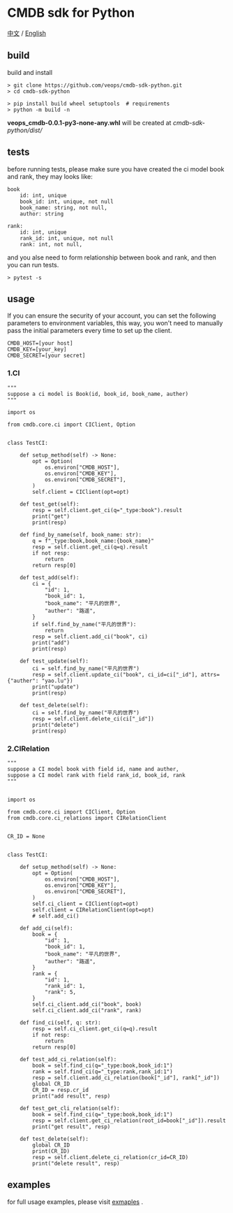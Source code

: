 # CMDB sdk for Python

[中文](README_cn.md) / [English](READMEn.md)

## build

build and install

```shell
> git clone https://github.com/veops/cmdb-sdk-python.git
> cd cmdb-sdk-python

> pip install build wheel setuptools  # requirements
> python -m build -n
```

**veops_cmdb-0.0.1-py3-none-any.whl** will be created at *cmdb-sdk-python/dist/*

## tests

before running tests, please make sure you have created the ci model book and rank,
they may looks like:

```plain
book
    id: int, unique
    book_id: int, unique, not null
    book_name: string, not null,
    author: string

rank:
    id: int, unique
    rank_id: int, unique, not null
    rank: int, not null,
```

and you alse need to form relationship between book and rank, and then you can run tests.

```shell
> pytest -s
```

## usage

If you can ensure the security of your account, you can set the following parameters to environment variables,
this way, you won't need to manually pass the initial parameters every time to set up the client.

```plain
CMDB_HOST=[your host]
CMDB_KEY=[your_key]
CMDB_SECRET=[your secret]
```

### 1.CI

```python3
"""
suppose a ci model is Book(id, book_id, book_name, auther)
"""

import os

from cmdb.core.ci import CIClient, Option


class TestCI:

    def setup_method(self) -> None:
        opt = Option(
            os.environ["CMDB_HOST"],
            os.environ["CMDB_KEY"],
            os.environ["CMDB_SECRET"],
        )
        self.client = CIClient(opt=opt)

    def test_get(self):
        resp = self.client.get_ci(q="_type:book").result
        print("get")
        print(resp)

    def find_by_name(self, book_name: str):
        q = f"_type:book,book_name:{book_name}"
        resp = self.client.get_ci(q=q).result
        if not resp:
            return
        return resp[0]

    def test_add(self):
        ci = {
            "id": 1,
            "book_id": 1,
            "book_name": "平凡的世界",
            "auther": "路遥",
        }
        if self.find_by_name("平凡的世界"):
            return
        resp = self.client.add_ci("book", ci)
        print("add")
        print(resp)

    def test_update(self):
        ci = self.find_by_name("平凡的世界")
        resp = self.client.update_ci("book", ci_id=ci["_id"], attrs={"auther": "yao.lu"})
        print("update")
        print(resp)

    def test_delete(self):
        ci = self.find_by_name("平凡的世界")
        resp = self.client.delete_ci(ci["_id"])
        print("delete")
        print(resp)

```

### 2.CIRelation

```python3
"""
suppose a CI model book with field id, name and auther,
suppose a CI model rank with field rank_id, book_id, rank
"""


import os

from cmdb.core.ci import CIClient, Option
from cmdb.core.ci_relations import CIRelationClient


CR_ID = None


class TestCI:

    def setup_method(self) -> None:
        opt = Option(
            os.environ["CMDB_HOST"],
            os.environ["CMDB_KEY"],
            os.environ["CMDB_SECRET"],
        )
        self.ci_client = CIClient(opt=opt)
        self.client = CIRelationClient(opt=opt)
        # self.add_ci()
    
    def add_ci(self):
        book = {
            "id": 1,
            "book_id": 1,
            "book_name": "平凡的世界",
            "auther": "路遥",
        }
        rank = {
            "id": 1,
            "rank_id": 1,
            "rank": 5,
        }
        self.ci_client.add_ci("book", book)
        self.ci_client.add_ci("rank", rank)

    def find_ci(self, q: str):
        resp = self.ci_client.get_ci(q=q).result
        if not resp:
            return
        return resp[0]

    def test_add_ci_relation(self):
        book = self.find_ci(q="_type:book,book_id:1")
        rank = self.find_ci(q="_type:rank,rank_id:1")
        resp = self.client.add_ci_relation(book["_id"], rank["_id"])
        global CR_ID
        CR_ID = resp.cr_id
        print("add result", resp)

    def test_get_cli_relation(self):
        book = self.find_ci(q="_type:book,book_id:1")
        resp = self.client.get_ci_relation(root_id=book["_id"]).result
        print("get result", resp)

    def test_delete(self):
        global CR_ID
        print(CR_ID)
        resp = self.client.delete_ci_relation(cr_id=CR_ID)
        print("delete result", resp)

```

## examples

for full usage examples, please visit [exmaples](./exmaples/) .
